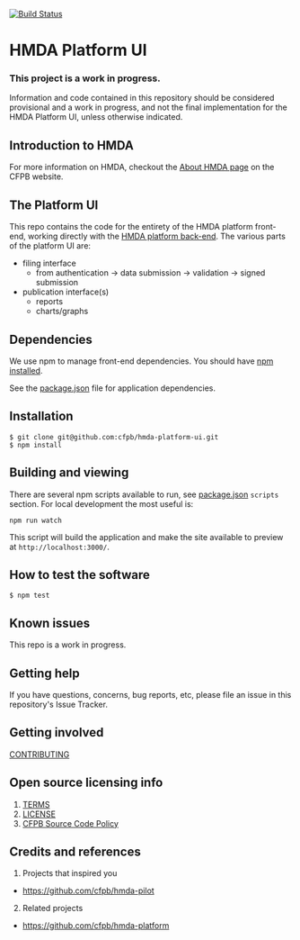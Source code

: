 [![Build Status](https://travis-ci.org/cfpb/hmda-platform-ui.svg?branch=master)](https://travis-ci.org/cfpb/hmda-platform-ui)

# HMDA Platform UI

### This project is a work in progress.

Information and code contained in this repository should be considered provisional and a work in progress, and not the final implementation for the HMDA Platform UI, unless otherwise indicated.

## Introduction to HMDA

For more information on HMDA, checkout the [About HMDA page](http://www.consumerfinance.gov/data-research/hmda/learn-more) on the CFPB website.

## The Platform UI

This repo contains the code for the entirety of the HMDA platform front-end, working directly with the [HMDA platform back-end](https://github.com/cfpb/hmda-platform). The various parts of the platform UI are:

- filing interface
  - from authentication -> data submission -> validation -> signed submission
- publication interface(s)
  - reports
  - charts/graphs

## Dependencies

We use npm to manage front-end dependencies. You should have [npm installed](https://nodejs.org/en/).

See the [package.json](https://github.com/cfpb/hmda-platform-ui/blob/master/package.json) file for application dependencies.

## Installation

``` shell
$ git clone git@github.com:cfpb/hmda-platform-ui.git
$ npm install
```

## Building and viewing

There are several npm scripts available to run, see [package.json](https://github.com/cfpb/hmda-platform-ui/blob/master/package.json) `scripts` section. For local development the most useful is:

``` shell
npm run watch
```

This script will build the application and make the site available to preview at `http://localhost:3000/`.

## How to test the software

``` shell
$ npm test
```

## Known issues

This repo is a work in progress.

## Getting help

If you have questions, concerns, bug reports, etc, please file an issue in this repository's Issue Tracker.

## Getting involved

[CONTRIBUTING](CONTRIBUTING.md)

## Open source licensing info
1. [TERMS](TERMS.md)
2. [LICENSE](LICENSE)
3. [CFPB Source Code Policy](https://github.com/cfpb/source-code-policy/)

## Credits and references

1. Projects that inspired you
  - https://github.com/cfpb/hmda-pilot
2. Related projects
  - https://github.com/cfpb/hmda-platform
